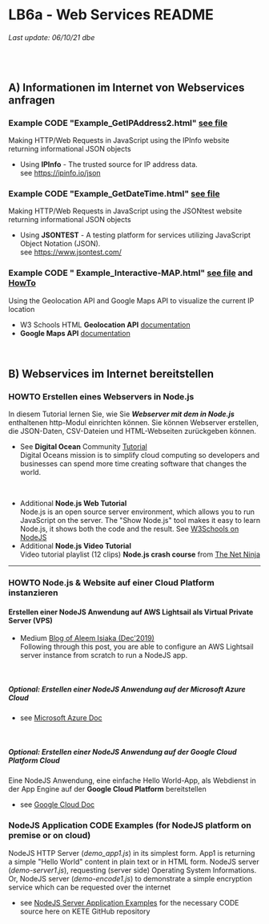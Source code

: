 # LB6a - Web Services README
###### Last update: 06/10/21 dbe
</br>

## A) Informationen im Internet von Webservices anfragen 

### Example CODE  "Example_GetIPAddress2.html" [see file](Example_GetIPAddress2.html)  
Making HTTP/Web Requests in JavaScript using the IPInfo website returning informational JSON objects  
* Using **IPInfo** - The trusted source for IP address data.  
  see https://ipinfo.io/json  
  
### Example CODE  "Example_GetDateTime.html" [see file](Example_GetDateTime.html)  
Making HTTP/Web Requests in JavaScript using the JSONtest website returning informational JSON objects  
* Using **JSONTEST** - A testing platform for services utilizing JavaScript Object Notation (JSON).   
  see https://www.jsontest.com/  

### Example CODE " Example_Interactive-MAP.html" [see file](Example_Interactive-MAP.html)  and [HowTo](HOWTO_Example_Interactive-MAP-v2.pdf)  
Using the Geolocation API and Google Maps API to visualize the current  IP location  
* W3 Schools HTML **Geolocation API** [documentation](https://www.w3schools.com/html/html5_geolocation.asp)  
* **Google Maps API** [documentation](https://developers.google.com/maps/documentation/javascript/examples/map-geolocation)  
</br>

## B) Webservices  im Internet bereitstellen

### HOWTO Erstellen eines Webservers in Node.js
In diesem Tutorial lernen Sie, wie Sie ***Webserver mit dem in Node.js*** enthaltenen http-Modul einrichten können. 
Sie können Webserver erstellen, die JSON-Daten, CSV-Dateien und HTML-Webseiten zurückgeben können.

* See **Digital Ocean** Community [Tutorial](https://www.digitalocean.com/community/tutorials/how-to-create-a-web-server-in-node-js-with-the-http-module-de)  
Digital Oceans mission is to simplify cloud computing so developers and businesses can spend more time creating software that changes the world.
</br>

* Additional **Node.js Web Tutorial**    
Node.js is an open source server environment, which allows you to run JavaScript on the server.
The "Show Node.js" tool makes it easy to learn Node.js, it shows both the code and the result. See [W3Schools on NodeJS](https://www.w3schools.com/nodejs/default.asp)  
* Additional **Node.js Video Tutorial**   
Video tutorial playlist (12 clips) **Node.js crash course** from [The Net Ninja](https://www.youtube.com/playlist?list=PL4cUxeGkcC9jsz4LDYc6kv3ymONOKxwBU)  

---
### HOWTO Node.js & Website auf einer Cloud Platform instanzieren
#### Erstellen einer NodeJS Anwendung  auf **AWS Lightsail**  als Virtual Private Server (VPS)  
* Medium [Blog of Aleem Isiaka (Dec'2019)](https://medium.com/@limistah/complete-nodejs-app-setup-on-an-aws-lightsail-vps-877df57a232)  
Following through this post, you are able to configure an AWS Lightsail server instance from scratch to run a NodeJS app.
</br>

##### Optional: Erstellen einer NodeJS Anwendung auf  der **Microsoft Azure** Cloud    
* see [Microsoft Azure Doc](https://docs.microsoft.com/de-de/azure/app-service/quickstart-nodejs?pivots=platform-linux)  

</br>

##### Optional: Erstellen einer NodeJS Anwendung auf  der **Google Cloud Platform** Cloud    
Eine  NodeJS Anwendung, eine einfache Hello World-App, als Webdienst in der App Engine auf der **Google Cloud Platform** bereitstellen   
* see [Google Cloud Doc](https://cloud.google.com/appengine/docs/standard/nodejs/quickstart)  

### NodeJS Application CODE Examples (for NodeJS platform on premise or on cloud)  
NodeJS HTTP Server (*demo_app1.js*) in its simplest form. App1 is returning a simple "Hello World" content in plain text or in HTML form. NodeJS server (*demo-server1.js*), requesting (server side) Operating System Informations. Or, NodeJS server (*demo-encode1.js*) to demonstrate a simple encryption service which can be requested
over the internet

* see [NodeJS Server Application Examples](https://github.com/sawubona-gmbh/KETE-HS21-WORK/tree/master/LB6a-WebServices/NodeJS-Examples) for the necessary CODE source here on KETE GitHub repository
